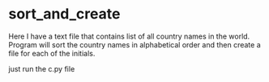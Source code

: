 # sort_and_create
Here I have a text file that contains list of all country names in the world. Program will sort the country names in alphabetical order and then create a file for each of the initials.

just run the c.py file
